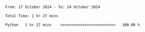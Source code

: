 <!--START_SECTION:waka-->

```txt
From: 17 October 2024 - To: 24 October 2024

Total Time: 1 hr 27 mins

Python   1 hr 27 mins    >>>>>>>>>>>>>>>>>>>>>>>>>   100.00 %
```

<!--END_SECTION:waka-->
